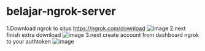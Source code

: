 # belajar-ngrok-server

1.Download ngrok to situs https://ngrok.com/download
![image](https://github.com/engkoskostaman97/belajar-ngrok-server/assets/110719940/ee042791-b005-40e7-917b-77cac08ebabf)
2.next finish extra download
![image](https://github.com/engkoskostaman97/belajar-ngrok-server/assets/110719940/ef56106d-41ee-4dd6-9698-15e8bcfcdc5b)
3.next create account from dashboard ngrok to your authtoken 
![image](https://github.com/engkoskostaman97/belajar-ngrok-server/assets/110719940/a50ed658-d336-4c7e-9d7c-2e11339fac72)




